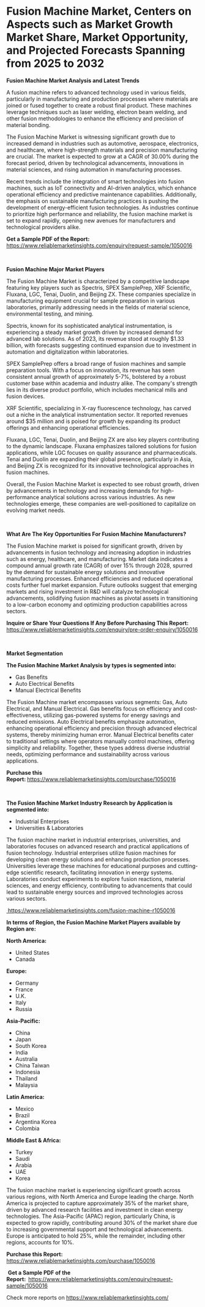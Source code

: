 <p><h1>Fusion Machine Market, Centers on Aspects such as Market Growth Market Share, Market Opportunity, and Projected Forecasts Spanning from 2025 to 2032</h1></p><p><strong>Fusion Machine Market Analysis and Latest Trends</strong></p>
<p><p>A fusion machine refers to advanced technology used in various fields, particularly in manufacturing and production processes where materials are joined or fused together to create a robust final product. These machines leverage techniques such as laser welding, electron beam welding, and other fusion methodologies to enhance the efficiency and precision of material bonding. </p><p>The Fusion Machine Market is witnessing significant growth due to increased demand in industries such as automotive, aerospace, electronics, and healthcare, where high-strength materials and precision manufacturing are crucial. The market is expected to grow at a CAGR of 30.00% during the forecast period, driven by technological advancements, innovations in material sciences, and rising automation in manufacturing processes.</p><p>Recent trends include the integration of smart technologies into fusion machines, such as IoT connectivity and AI-driven analytics, which enhance operational efficiency and predictive maintenance capabilities. Additionally, the emphasis on sustainable manufacturing practices is pushing the development of energy-efficient fusion technologies. As industries continue to prioritize high performance and reliability, the fusion machine market is set to expand rapidly, opening new avenues for manufacturers and technological providers alike.</p></p>
<p><strong>Get a Sample PDF of the Report:&nbsp;</strong> <a href="https://www.reliablemarketinsights.com/enquiry/request-sample/1050016?utm_campaign=2345&utm_medium=2&utm_source=Github&utm_content=ia&utm_term=16022025&utm_id=fusion-machine">https://www.reliablemarketinsights.com/enquiry/request-sample/1050016</a></p>
<p>&nbsp;</p>
<p><strong>Fusion Machine Major Market Players</strong></p>
<p><p>The Fusion Machine Market is characterized by a competitive landscape featuring key players such as Spectris, SPEX SamplePrep, XRF Scientific, Fluxana, LGC, Tenai, Duolin, and Beijing ZX. These companies specialize in manufacturing equipment crucial for sample preparation in various laboratories, primarily addressing needs in the fields of material science, environmental testing, and mining.</p><p>Spectris, known for its sophisticated analytical instrumentation, is experiencing a steady market growth driven by increased demand for advanced lab solutions. As of 2023, its revenue stood at roughly $1.33 billion, with forecasts suggesting continued expansion due to investment in automation and digitalization within laboratories.</p><p>SPEX SamplePrep offers a broad range of fusion machines and sample preparation tools. With a focus on innovation, its revenue has seen consistent annual growth of approximately 5-7%, bolstered by a robust customer base within academia and industry alike. The company's strength lies in its diverse product portfolio, which includes mechanical mills and fusion devices.</p><p>XRF Scientific, specializing in X-ray fluorescence technology, has carved out a niche in the analytical instrumentation sector. It reported revenues around $35 million and is poised for growth by expanding its product offerings and enhancing operational efficiencies.</p><p>Fluxana, LGC, Tenai, Duolin, and Beijing ZX are also key players contributing to the dynamic landscape. Fluxana emphasizes tailored solutions for fusion applications, while LGC focuses on quality assurance and pharmaceuticals. Tenai and Duolin are expanding their global presence, particularly in Asia, and Beijing ZX is recognized for its innovative technological approaches in fusion machines.</p><p>Overall, the Fusion Machine Market is expected to see robust growth, driven by advancements in technology and increasing demands for high-performance analytical solutions across various industries. As new technologies emerge, these companies are well-positioned to capitalize on evolving market needs.</p></p>
<p>&nbsp;</p>
<p><strong>What Are The Key Opportunities For Fusion Machine Manufacturers?</strong></p>
<p><p>The Fusion Machine market is poised for significant growth, driven by advancements in fusion technology and increasing adoption in industries such as energy, healthcare, and manufacturing. Market data indicates a compound annual growth rate (CAGR) of over 15% through 2028, spurred by the demand for sustainable energy solutions and innovative manufacturing processes. Enhanced efficiencies and reduced operational costs further fuel market expansion. Future outlooks suggest that emerging markets and rising investment in R&D will catalyze technological advancements, solidifying fusion machines as pivotal assets in transitioning to a low-carbon economy and optimizing production capabilities across sectors.</p></p>
<p><strong>Inquire or Share Your Questions If Any Before Purchasing This Report:</strong> <a href="https://www.reliablemarketinsights.com/enquiry/pre-order-enquiry/1050016?utm_campaign=2345&utm_medium=2&utm_source=Github&utm_content=ia&utm_term=16022025&utm_id=fusion-machine">https://www.reliablemarketinsights.com/enquiry/pre-order-enquiry/1050016</a></p>
<p>&nbsp;</p>
<p><strong>Market Segmentation</strong></p>
<p><strong>The Fusion Machine Market Analysis by types is segmented into:</strong></p>
<p><ul><li>Gas Benefits</li><li>Auto Electrical Benefits</li><li>Manual Electrical Benefits</li></ul></p>
<p><p>The Fusion Machine market encompasses various segments: Gas, Auto Electrical, and Manual Electrical. Gas benefits focus on efficiency and cost-effectiveness, utilizing gas-powered systems for energy savings and reduced emissions. Auto Electrical benefits emphasize automation, enhancing operational efficiency and precision through advanced electrical systems, thereby minimizing human error. Manual Electrical benefits cater to traditional settings where operators manually control machines, offering simplicity and reliability. Together, these types address diverse industrial needs, optimizing performance and sustainability across various applications.</p></p>
<p><strong>Purchase this Report:&nbsp;</strong><a href="https://www.reliablemarketinsights.com/purchase/1050016?utm_campaign=2345&utm_medium=2&utm_source=Github&utm_content=ia&utm_term=16022025&utm_id=fusion-machine">https://www.reliablemarketinsights.com/purchase/1050016</a></p>
<p>&nbsp;</p>
<p><strong>The Fusion Machine Market Industry Research by Application is segmented into:</strong></p>
<p><ul><li>Industrial Enterprises</li><li>Universities & Laboratories</li></ul></p>
<p><p>The fusion machine market in industrial enterprises, universities, and laboratories focuses on advanced research and practical applications of fusion technology. Industrial enterprises utilize fusion machines for developing clean energy solutions and enhancing production processes. Universities leverage these machines for educational purposes and cutting-edge scientific research, facilitating innovation in energy systems. Laboratories conduct experiments to explore fusion reactions, material sciences, and energy efficiency, contributing to advancements that could lead to sustainable energy sources and improved technologies across various sectors.</p></p>
<p><a href="https://www.reliablemarketinsights.com/fusion-machine-r1050016?utm_campaign=2345&utm_medium=2&utm_source=Github&utm_content=ia&utm_term=16022025&utm_id=fusion-machine">&nbsp;https://www.reliablemarketinsights.com/fusion-machine-r1050016</a></p>
<p><strong>In terms of Region, the Fusion Machine Market Players available by Region are:</strong></p>
<p>
    <p> <strong> North America: </strong>
        <ul>
            <li>United States</li>
            <li>Canada</li>
        </ul>
        </p> 
    <p> <strong> Europe: </strong>
        <ul>
            <li>Germany</li>
            <li>France</li>
            <li>U.K.</li>
            <li>Italy</li>
            <li>Russia</li>
        </ul>
        </p> 
    <p> <strong> Asia-Pacific: </strong>
        <ul>
            <li>China</li>
            <li>Japan</li>
            <li>South Korea</li>
            <li>India</li>
            <li>Australia</li>
            <li>China Taiwan</li>
            <li>Indonesia</li>
            <li>Thailand</li>
            <li>Malaysia</li>
        </ul>
        </p> 
    <p> <strong> Latin America: </strong>
        <ul>
            <li>Mexico</li>
            <li>Brazil</li>
            <li>Argentina Korea</li>
            <li>Colombia</li>
        </ul>
        </p> 
    <p> <strong> Middle East & Africa: </strong>
        <ul>
            <li>Turkey</li>
            <li>Saudi</li>
            <li>Arabia</li>
            <li>UAE</li>
            <li>Korea</li>
        </ul>
    </p>
    </p>
<p><p>The fusion machine market is experiencing significant growth across various regions, with North America and Europe leading the charge. North America is projected to capture approximately 35% of the market share, driven by advanced research facilities and investment in clean energy technologies. The Asia-Pacific (APAC) region, particularly China, is expected to grow rapidly, contributing around 30% of the market share due to increasing governmental support and technological advancements. Europe is anticipated to hold 25%, while the remainder, including other regions, accounts for 10%.</p></p>
<p><strong>Purchase this Report: </strong><a href="https://www.reliablemarketinsights.com/purchase/1050016?utm_campaign=2345&utm_medium=2&utm_source=Github&utm_content=ia&utm_term=16022025&utm_id=fusion-machine">https://www.reliablemarketinsights.com/purchase/1050016</a></p>
<p>&nbsp;<strong>Get a Sample PDF of the Report:&nbsp;&nbsp;</strong><a href="https://www.reliablemarketinsights.com/enquiry/request-sample/1050016?utm_campaign=2345&utm_medium=2&utm_source=Github&utm_content=ia&utm_term=16022025&utm_id=fusion-machine">https://www.reliablemarketinsights.com/enquiry/request-sample/1050016</a></p>
<p><strong></strong></p>
<p>Check more reports on <a href="https://www.reliablemarketinsights.com/?utm_campaign=2345&utm_medium=2&utm_source=Github&utm_content=ia&utm_term=16022025&utm_id=fusion-machine">https://www.reliablemarketinsights.com/</a></p>